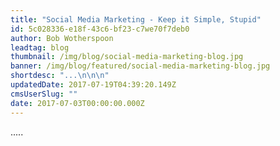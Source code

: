```yaml
---
title: "Social Media Marketing - Keep it Simple, Stupid"
id: 5c028336-e18f-43c6-bf23-c7we70f7deb0
author: Bob Wotherspoon
leadtag: blog
thumbnail: /img/blog/social-media-marketing-blog.jpg
banner: /img/blog/featured/social-media-marketing-blog.jpg
shortdesc: "...\n\n\n"
updatedDate: 2017-07-19T04:39:20.149Z
cmsUserSlug: ""
date: 2017-07-03T00:00:00.000Z
---
```


.....


